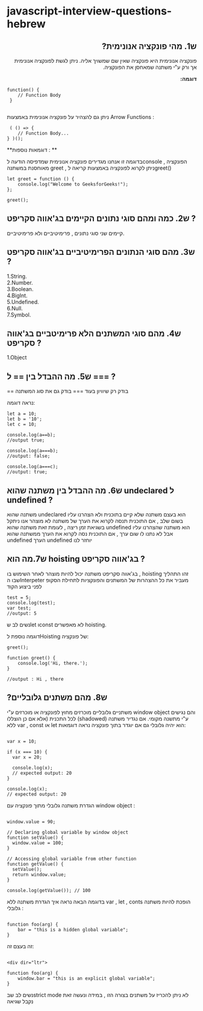 

# javascript-interview-questions-hebrew

<div dir="rtl">

## ש1. מהי פונקציה אנונימית?

פונקציה אנונימית היא פונקציה שאין שם שמשויך אליה. ניתן לגשת לפונקציה אנונימית אך ורק ע"י משתנה שמאחסן את הפונקציה.

**דוגמה:**

<div dir="ltr">

```
function() {
    // Function Body
 }
 
```
 ניתן גם להצהיר על פונקציה אנונימית באמצעות Arrow Functions :
```
 ( () => {
    // Function Body...
} )();

```


**דוגמאות נוספות : **

בדוגמה זו אנחנו מגדירים פונקציה אנונימית שמדפיסה הודעה לconsole , הפונקציה מאוחסנת במשתנה greet , ניתן לקרוא לפונקציה באמצעות קריאה לgreet()
```
let greet = function () {
    console.log("Welcome to GeeksforGeeks!");
};
 
greet();

```

<div/>

## ש2. כמה ומהם סוגי נתונים הקיימים בג'אווה סקריפט ?

קיימים שני סוגי נתונים , פרימיטיביים ולא פרימיטיביים.


## ש3. מהם סוגי הנתונים הפרימיטיביים בג'אווה סקריפט ?

1.String.<br>
2.Number.<br>
3.Boolean.<br>
4.BigInt.<br>
5.Undefined.<br>
6.Null.<br>
7.Symbol.<br>

## ש4. מהם סוגי המשתנים הלא פרימיטביים בג'אווה סקריפט ?

1.Object


## ש5. מה ההבדל בין == ל === ?

== בודק רק שיוויון בעוד === בודק גם את סוג המשתנה

נראה דוגמה:


<div dir="ltr">

```
let a = 10;
let b = '10';
let c = 10;

console.log(a==b);
//output true;

console.log(a===b);
//output: false;

console.log(a===c);
//output: true;

```
<div/>

## ש6. מה ההבדל בין משתנה שהוא undeclared ל undefined ?

משתנה שהוא undeclared הוא בעצם משתנה שלא קיים בתוכנית ולא הצהרנו עליו בשום שלב , אם התוכנית תנסה לקרוא את הערך של משתנה לא מוצהר אנו ניתקל בשגיאת זמן ריצה , לעומת זאת משתנה שהוא undefined הוא משתנה שהצהרנו עליו אבל לא נתנו לו שום ערך , אם התוכנית נסה לקרוא את הערך ממשתנה שהוא undefined הערך undefined יוחזר לנו


## ש7.מה הוא hoisting בג'אווה סקריפט ?

בג'אווה סקריפט משתנה יכול להיות מוצהר לאחר השימוש בו , hoisting זהו התהליך שבו הInterpeter מעביר את כל ההצהרות של המשתנים והפונקציות לתחילת הסקופ לפני ביצוע הקוד

<div dir="ltr">

```
test = 5;
console.log(test);
var test;
//output: 5 

```

<div/>

נשים לב שlet וconst לא מאפשרים hoisting.

דוגמה נוספת לHoisting של פונקציה:

<div dir="ltr">

```
greet();

function greet() {
    console.log('Hi, there.');
}

//output : Hi , there

```
<div/>

## ?ש8. מהם משתנים גלובליים

משתניים גלובליים מוכרזים מחוץ לפונקציה או מוכרזים ע"י window object והם נגישים לכל התכנית (אלא אם כן הוצללו (shadowed) ע"י מתשנה מקומי. אם נגדיר משתנה ללא var , const או let הוא יהיה גלובלי גם אם יוגדר בתוך פונקציה
נראה דוגמאות:

<div dir="ltr">

```

var x = 10;

if (x === 10) {
  var x = 20;

  console.log(x);
  // expected output: 20
}

console.log(x);
// expected output: 20

```
<div/>

הגדרת משתנה גלובלי מתוך פונקציה עם window object :

<div dir="ltr">

```

window.value = 90;

// Declaring global variable by window object
function setValue() {
  window.value = 100;
}

// Accessing global variable from other function
function getValue() {
  setValue();
  return window.value;
}

console.log(getValue()); // 100

```
</div>

בדוגמה הבאה נראה איך הגדרת משתנה ללא var , let , conts הופכת להיות משתנה גלובלי :

<div dir="ltr">

``` 

function foo(arg) {
    bar = "this is a hidden global variable";
}

```

<div/>


זה בעצם זה:


```

<div dir="ltr">

function foo(arg) {
    window.bar = "this is an explicit global variable";
}

```

נשים לב שבstrict mode לא ניתן להכריז על משתנים בצורה הזו , במידה ונעשה זאת נקבל שגיאה
<div/>








<div/>


